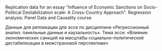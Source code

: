 Replication data for an essay "Influence of Economic Sanctions on Socio-Political Destabilization scale: A Cross-Country Approach". Regression analysis: Panel Data and Causality course

Данные для репликации для эссе по дисциплине «Регрессионный анализ: панельные данные и каузальность». Тема эссе: «Влияние экономических санкций на масштабы социально-политической дестабилизации в межстрановой перспективе»
